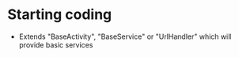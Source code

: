# Starting coding

- Extends "BaseActivity", "BaseService" or "UrlHandler" which will provide basic services
